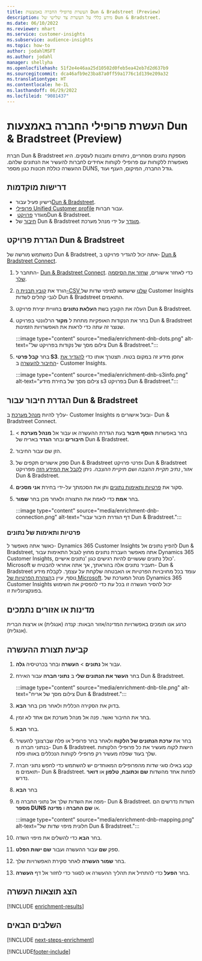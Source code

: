 ```yaml
---
title: העשרת פרופילי החברה באמצעות Dun & Bradstreet ‏(Preview)‏
description: מידע כללי על העשרת צד שלישי של Dun & Bradstreet.
ms.date: 06/10/2022
ms.reviewer: mhart
ms.service: customer-insights
ms.subservice: audience-insights
ms.topic: how-to
author: jodahlMSFT
ms.author: jodahl
manager: shellyha
ms.openlocfilehash: 51f2e4e46aa25d10502d0feb5ea42eb7d2d637b9
ms.sourcegitcommit: dca46afb9e23ba87a0ff59a1776c1d139e209a32
ms.translationtype: HT
ms.contentlocale: he-IL
ms.lasthandoff: 06/29/2022
ms.locfileid: "9081437"
---
```

# <a name="enrich-company-profiles-with-dun--bradstreet-preview"></a>העשרת פרופילי החברה באמצעות Dun & Bradstreet ‏(Preview)‏

חברת Dun & Bradstreet מספקת נתונים מסחריים, ניתוחים ותובנות לעסקים. היא מאפשרת ללקוחות עם פרופילי לקוחות אחידים לחברות להעשיר את הנתונים שלהם. ההעשרה כוללת תכונות כגון מספר DUNS, גודל החברה, המיקום, הענף ועוד.

## <a name="prerequisites"></a>דרישות מוקדמות

- רישיון פעיל עבור[Dun & Bradstreet](https://www.dnb.com/marketing/media/give-your-data-a-boost.html?source=microsoft_audience_insights).
- [פרופילי Unified Customer profile](customer-profiles.md) עבור חברות.
- מוגדר [פרויקט](#set-up-your-dun--bradstreet-project) ‏Dun & Bradstreet.
- [חיבור](connections.md) של Dun & Bradstreet [מוגדר](#configure-a-connection-for-dun--bradstreet) על ידי מנהל מערכת.

## <a name="set-up-your-dun--bradstreet-project"></a>הגדרת פרויקט Dun & Bradstreet

כמשתמש מורשה של Dun & Bradstreet, אתה יכול להגדיר פרויקט ב- [‎Dun & Bradstreet Connect](https://connect.dnb.com?lead_source=microsoft_audienceinsights).

1. התחבר ל- [Dun & Bradstreet Connect](https://connect.dnb.com?lead_source=microsoft_audienceinsights). כדי לאחזר אישורים, [שחזר את הסיסמה שלך](https://sso.dnb.com/signin/forgot-password?lead_source=microsoft_audienceinsights).

1. הורד את [קובץ תבנית ה-CSV שלנו](https://c360devenrichment.blob.core.windows.net/mapping/DnBCIdatamapping.csv) שישמשו למיפוי שדות של Customer Insights לגבי קהלים לשדות Dun & Bradstreet התואמים.

1. העלה את הקובץ בשת **העלאת נתונים** בחוויית יצירת פרויקט Dun & Bradstreet.

1. בחר את הנקודות האופקיות מתחת ל **מקור** הרלוונטי בפרויקט Dun & Bradstreet שנוצר זה עתה כדי לראות את האפשרויות הזמינות.

   :::image type="content" source="media/enrichment-dnb-dots.png" alt-text="צילום מסך של נקודות בפרויקט של Dun & Bradstreet.":::

1. בחר **קבל פרטי S3**. אחסן מידע זה במקום בטוח. תצטרך אותו כדי [להגדיר את החיבור להעשרה](#configure-a-connection-for-dun--bradstreet) ב- Customer Insights.

   :::image type="content" source="media/enrichment-dnb-s3info.png" alt-text="צילום מסך של בחירת מידע s3 בפרויקט Dun & Bradstreet.":::

## <a name="configure-a-connection-for-dun--bradstreet"></a>הגדרת חיבור עבור Dun & Bradstreet

עליך להיות [מנהל מערכת](permissions.md#admin) ב- Customer Insights ובעל אישורים מ- Dun & Bradstreet Connect.

1. בחר באפשרות **הוסף חיבור** בעת הגדרת ההעשרה או עבור אל **מנהל מערכת** > **חיבורים** ובחר **הגדר** באריח של Dun & Bradstreet.

1. הזן שם עבור החיבור.

1. ספק אישורים תקפים של Dun & Bradstreet ופרטי פרויקט Dun & Bradstreet *אזור, נתיב תקיית ההצבה ושם תיקיית ההצבה*. ניתן [לקבל את המידע הזה](#set-up-your-dun--bradstreet-project) מפרויקט Dun & Bradstreet.

1. סקור את [פרטיות ותאימות נתונים](#data-privacy-and-compliance) ותן את הסכמתך על-ידי בחירת **אני מסכים**.

1. בחר **אמת** כדי לאמת את התצורה ולאחר מכן בחר **שמור**.

   :::image type="content" source="media/enrichment-dnb-connection.png" alt-text="דף הגדרת חיבור עבור Dun & Bradstreet.":::

### <a name="data-privacy-and-compliance"></a>פרטיות ותאימות של נתונים

כאשר אתה מאפשר ל- Dynamics 365 Customer Insights להפיץ נתונים אל Dun & Bradstreet, אתה מאפשר העברת נתונים מחוץ לגבול התאימות עבור Dynamics 365 Customer Insights, כולל נתונים שעשויים להיות רגישים כגון 'נתונים אישיים'. Microsoft תעביר נתונים אלה בהוראתך, אך אתה אחראי להבטיח ש- Dun & Bradstreet עומד בכל מחויבויות הפרטיות או האבטחה שלקחת על עצמך. לקבלת מידע נוסף, עיין ב[הצהרת הפרטיות של Microsoft](https://go.microsoft.com/fwlink/?linkid=396732).
מנהל המערכת של Dynamics 365 Customer Insights יכול להסיר העשרה זו בכל עת כדי להפסיק את השימוש בפונקציונליות זו.

## <a name="supported-countries-or-regions"></a>מדינות או אזורים נתמכים

כרגע אנו תומכים באפשרויות המדינה/אזור הבאות: קנדה (אנגלית) או ארצות הברית (אנגלית).

## <a name="configure-the-enrichment"></a>קביעת תצורת ההעשרה

1. עבור אל **נתונים** > **העשרה** ובחר בכרטיסיה **גלה**.

1. בחר **העשר את הנתונים שלי** ב **נתוני חברה** עבור האירח Dun & Bradstreet.

   :::image type="content" source="media/enrichment-dnb-tile.png" alt-text="צילום מסך של אריח Dun & Bradstreet.":::

1. בדוק את הסקירה הכללית ולאחר מכן בחר **הבא**.

1. בחר את החיבור ואשר. פנה אל מנהל מערכת אם אחד לא זמין.

1. בחר **הבא**.

1. בחר את **ערכת הנתונים של הלקוח** ולאחר בחר פרופיל או פלח שברצונך להעשיר בנתוני חברה מ- Dun & Bradstreet. הישות *לקוח* מעשיר את כל פרופילי הלקוחות שלך בעוד שפלח מעשיר רק פרופילי לקוחות הנכללים באותו פלח.

1. קבע באילו סוגי שדות מהפרופילים המאוחדים יש להשתמש כדי לחפש נתוני חברה תואמים מ- Dun & Bradstreet. לפחות אחד מהשדות **שם וכתובת**, **טלפון** או **דואר** נדרש.

1. בחר **הבא**

1. מפה את השדות שלך אל נתוני החברה מ- Dun & Bradstreet. השדות נדרשים הם **מספר DUNS** או **שם החברה** ו **מדינה**.

      :::image type="content" source="media/enrichment-dnb-mapping.png" alt-text="חלונית מיפוי שדות של Dun & Bradstreet.":::

1. בחר **הבא** כדי להשלים את מיפוי השדה.

1. ספק **שם** עבור ההעשרה ועבור **שם ישות הפלט**.

1. בחר **שמור העשרה** לאחר סקירת האפשרויות שלך.

1. בחר **הפעל** כדי להתחיל את תהליך ההעשרה או לסגור כדי לחזור אל דף **העשרה**.

## <a name="view-enrichment-results"></a>הצג תוצאות העשרה

[!INCLUDE [enrichment-results](includes/enrichment-results.md)]

## <a name="next-steps"></a>‏‫השלבים הבאים‬

[!INCLUDE [next-steps-enrichment](includes/next-steps-enrichment.md)]

[!INCLUDE[footer-include](includes/footer-banner.md)]
